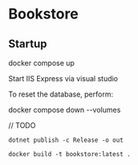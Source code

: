 # Bookstore


## Startup

docker compose up

Start IIS Express via visual studio


To reset the database, perform:

docker compose down --volumes


// TODO
```
dotnet publish -c Release -o out

docker build -t bookstore:latest .


```
